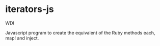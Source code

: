 iterators-js
============
WDI

Javascript program to create the equivalent of the Ruby methods each, map! and inject.
